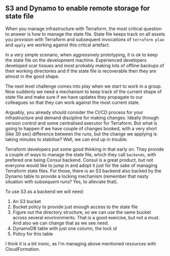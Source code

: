 ## S3 and Dynamo to enable remote storage for state file
When you manage infrastructure with Terraform, the most critical question to answer is how to manage the state file. State file keeps track on all assets you provision with Terraform and subsequent invocations of `terraform plan` and `apply` are working against this critcal artefact. 

In a very simple scenario, when aggressively prototyping, it is ok to keep the state file on the development machine. Experienced developers developed scar tissues and most probably making lots of offline backups of their working directories and if the state file is recoverable then they are almost in the good shape. 

The next level challenge comes into play when we start to work in a group. Now suddenly we need a mechanism to keep track of the current shape of state file and make sure if we have updates they propagate to our colleagues so that they can work against the most current state. 

Arguably, you already should consider the CI/CD process for your infrastructure and demand discipline for making changes. Ideally through version control and some centralised executor for Terraform. But what is going to happen if we have couple of changes booked, with a very short (like 30 sec) difference between the runs, but the change we applying is taking minutes to stabilise? Well, we can end up in trouble. 

Terraform developers put some good thinking in that early on. They provide a couple of ways to manage the state file, which they call `backends`, with prefered one being Consul backend. Consul is a great product, but not everyone would like to jump in and adopt it just for the sake of managing Terraform state files. For those, there is  an S3 backend also backed by the Dynamo table to provide a locking mechanism (remember that nasty situation with subsequent runs? Yes, to alleviate that).

To use S3 as a backend we will need:
1. An S3 bucket
2. Bucket policy to provide just enough access to the state file
3. Figure out the directory structure, so we can use the same bucket across several envrironments. That is a good exercise, but not a must. And also we can change that as we see need.
4. DynamoDB table with just one column, the lock id
5. Policy for this table

I think it is a bit ironic, as I'm managing above mentioned resources with CloudFormation. 